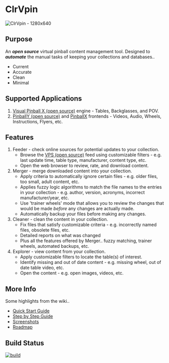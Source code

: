 # ClrVpin
![ClrVpin - 1280x640](https://user-images.githubusercontent.com/11408611/117466530-654d2d80-af85-11eb-8493-c49034aa9315.png)

## Purpose
An ___open source___ virtual pinball content management tool.  Designed to ___automate___ the manual tasks of keeping your collections and databases..
- Current
- Accurate
- Clean
- Minimal

## Supported Applications
1. [Visual Pinball X (open source)](https://github.com/vpinball/vpinball) engine - Tables, Backglasses, and POV.
1. [PinballY (open source)](https://github.com/mjrgh/PinballY) and [PinballX](https://www.pinballx.com/) frontends - Videos, Audio, Wheels, Instructions, Flyers, etc.

## Features
1. Feeder - check online sources for potential updates to your collection.
   - Browse the [VPS (open source)](https://virtual-pinball-spreadsheet.web.app/) feed using customizable filters - e.g. last update time, table type, manufacturer, content type, etc.
   - Open the web browser to review, rate, and download content.
1. Merger - merge downloaded content into your collection.
   - Apply criteria to automatically ignore certain files - e.g. older files, too small, adult content, etc.
   - Applies fuzzy logic algorithms to match the file names to the entries in your collection - e.g. author, version, acronyms, incorrect manufacturer/year, etc.
   - Use 'trainer wheels' mode that allows you to review the changes that would be made _before_ any changes are actually made.
   - Automatically backup your files before making any changes.
1. Cleaner - clean the content in your collection.
   - Fix files that satisfy customizable criteria - e.g. incorrectly named files, obsolete files, etc.
   - Detailed reports on what was changed
   - Plus all the features offered by Merger.. fuzzy matching, trainer wheels, automated backups, etc.
1. Explorer - view content from your collection.
   - Apply customizable filters to locate the table(s) of interest.
   - Identify missing and out of date content - e.g. missing wheel, out of date table video, etc.
   - Open the content - e.g. open images, videos, etc.

## More Info
Some highlights from the wiki..
- [Quick Start Guide](https://github.com/stojy/ClrVpin/wiki/Quick-Start)
- [Step by Step Guide](https://github.com/stojy/ClrVpin/wiki/step-by-step)
- [Screenshots](https://github.com/stojy/ClrVpin/wiki/Screenshots)
- [Roadmap](https://github.com/stojy/ClrVpin/wiki/Roadmap)

## Build Status
[![build](https://github.com/stojy/ClrVpin/actions/workflows/build.yml/badge.svg)](https://github.com/stojy/ClrVpin/actions/workflows/build.yml)
<!--<a href="https://github.com/stojy/ClrVpin/branches"><img src="https://github.com/stojy/ClrVpin/actions/workflows/build.yml/badge.svg?event=push"/></a>-->
